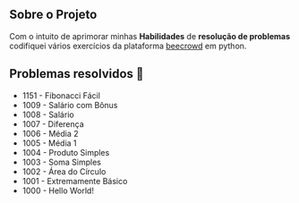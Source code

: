 ## Sobre o Projeto 
Com o intuito de aprimorar minhas **Habilidades** de **resolução de problemas** codifiquei vários exercícios da plataforma [beecrowd](https://judge.beecrowd.com/) em python.

## Problemas resolvidos :rocket: 

- 1151 - Fibonacci Fácil
- 1009 - Salário com Bônus	
- 1008 - Salário	
- 1007 - Diferença	
- 1006 - Média 2
- 1005 - Média 1		
- 1004 - Produto Simples	
- 1003 - Soma Simples	
- 1002 - Área do Círculo	
- 1001 - Extremamente Básico	
- 1000 - Hello World!	
